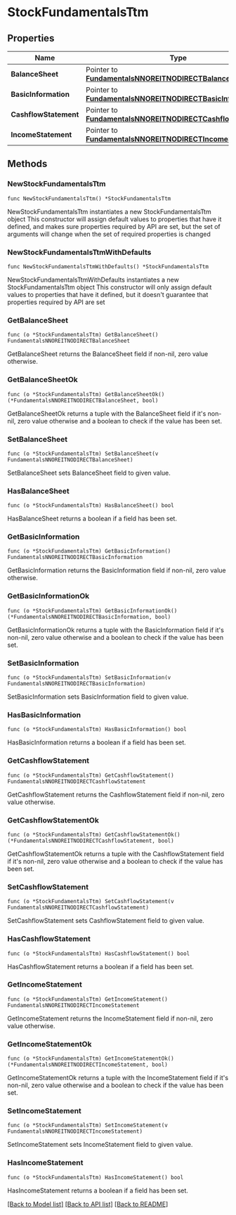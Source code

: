 # StockFundamentalsTtm

## Properties

Name | Type | Description | Notes
------------ | ------------- | ------------- | -------------
**BalanceSheet** | Pointer to [**FundamentalsNNOREITNODIRECTBalanceSheet**](FundamentalsNNOREITNODIRECTBalanceSheet.md) |  | [optional] 
**BasicInformation** | Pointer to [**FundamentalsNNOREITNODIRECTBasicInformation**](FundamentalsNNOREITNODIRECTBasicInformation.md) |  | [optional] 
**CashflowStatement** | Pointer to [**FundamentalsNNOREITNODIRECTCashflowStatement**](FundamentalsNNOREITNODIRECTCashflowStatement.md) |  | [optional] 
**IncomeStatement** | Pointer to [**FundamentalsNNOREITNODIRECTIncomeStatement**](FundamentalsNNOREITNODIRECTIncomeStatement.md) |  | [optional] 

## Methods

### NewStockFundamentalsTtm

`func NewStockFundamentalsTtm() *StockFundamentalsTtm`

NewStockFundamentalsTtm instantiates a new StockFundamentalsTtm object
This constructor will assign default values to properties that have it defined,
and makes sure properties required by API are set, but the set of arguments
will change when the set of required properties is changed

### NewStockFundamentalsTtmWithDefaults

`func NewStockFundamentalsTtmWithDefaults() *StockFundamentalsTtm`

NewStockFundamentalsTtmWithDefaults instantiates a new StockFundamentalsTtm object
This constructor will only assign default values to properties that have it defined,
but it doesn't guarantee that properties required by API are set

### GetBalanceSheet

`func (o *StockFundamentalsTtm) GetBalanceSheet() FundamentalsNNOREITNODIRECTBalanceSheet`

GetBalanceSheet returns the BalanceSheet field if non-nil, zero value otherwise.

### GetBalanceSheetOk

`func (o *StockFundamentalsTtm) GetBalanceSheetOk() (*FundamentalsNNOREITNODIRECTBalanceSheet, bool)`

GetBalanceSheetOk returns a tuple with the BalanceSheet field if it's non-nil, zero value otherwise
and a boolean to check if the value has been set.

### SetBalanceSheet

`func (o *StockFundamentalsTtm) SetBalanceSheet(v FundamentalsNNOREITNODIRECTBalanceSheet)`

SetBalanceSheet sets BalanceSheet field to given value.

### HasBalanceSheet

`func (o *StockFundamentalsTtm) HasBalanceSheet() bool`

HasBalanceSheet returns a boolean if a field has been set.

### GetBasicInformation

`func (o *StockFundamentalsTtm) GetBasicInformation() FundamentalsNNOREITNODIRECTBasicInformation`

GetBasicInformation returns the BasicInformation field if non-nil, zero value otherwise.

### GetBasicInformationOk

`func (o *StockFundamentalsTtm) GetBasicInformationOk() (*FundamentalsNNOREITNODIRECTBasicInformation, bool)`

GetBasicInformationOk returns a tuple with the BasicInformation field if it's non-nil, zero value otherwise
and a boolean to check if the value has been set.

### SetBasicInformation

`func (o *StockFundamentalsTtm) SetBasicInformation(v FundamentalsNNOREITNODIRECTBasicInformation)`

SetBasicInformation sets BasicInformation field to given value.

### HasBasicInformation

`func (o *StockFundamentalsTtm) HasBasicInformation() bool`

HasBasicInformation returns a boolean if a field has been set.

### GetCashflowStatement

`func (o *StockFundamentalsTtm) GetCashflowStatement() FundamentalsNNOREITNODIRECTCashflowStatement`

GetCashflowStatement returns the CashflowStatement field if non-nil, zero value otherwise.

### GetCashflowStatementOk

`func (o *StockFundamentalsTtm) GetCashflowStatementOk() (*FundamentalsNNOREITNODIRECTCashflowStatement, bool)`

GetCashflowStatementOk returns a tuple with the CashflowStatement field if it's non-nil, zero value otherwise
and a boolean to check if the value has been set.

### SetCashflowStatement

`func (o *StockFundamentalsTtm) SetCashflowStatement(v FundamentalsNNOREITNODIRECTCashflowStatement)`

SetCashflowStatement sets CashflowStatement field to given value.

### HasCashflowStatement

`func (o *StockFundamentalsTtm) HasCashflowStatement() bool`

HasCashflowStatement returns a boolean if a field has been set.

### GetIncomeStatement

`func (o *StockFundamentalsTtm) GetIncomeStatement() FundamentalsNNOREITNODIRECTIncomeStatement`

GetIncomeStatement returns the IncomeStatement field if non-nil, zero value otherwise.

### GetIncomeStatementOk

`func (o *StockFundamentalsTtm) GetIncomeStatementOk() (*FundamentalsNNOREITNODIRECTIncomeStatement, bool)`

GetIncomeStatementOk returns a tuple with the IncomeStatement field if it's non-nil, zero value otherwise
and a boolean to check if the value has been set.

### SetIncomeStatement

`func (o *StockFundamentalsTtm) SetIncomeStatement(v FundamentalsNNOREITNODIRECTIncomeStatement)`

SetIncomeStatement sets IncomeStatement field to given value.

### HasIncomeStatement

`func (o *StockFundamentalsTtm) HasIncomeStatement() bool`

HasIncomeStatement returns a boolean if a field has been set.


[[Back to Model list]](../README.md#documentation-for-models) [[Back to API list]](../README.md#documentation-for-api-endpoints) [[Back to README]](../README.md)


